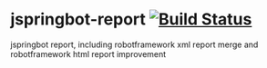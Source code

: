 jspringbot-report [![Build Status](https://travis-ci.org/modzila/jspringbot-report.svg?branch=master)](https://travis-ci.org/modzila/jspringbot-report)
=================

jspringbot report, including robotframework xml report merge and robotframework html report improvement
